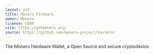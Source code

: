 ```yaml
---
layout: pid
title: Monero Firmware
owner: Monero
license: CERN
site: https://getmonero.org/
source: https://github.com/monero-project/kastelo/
---
```

The Monero Hardware Wallet, a Open Source and secure cryptodevice
